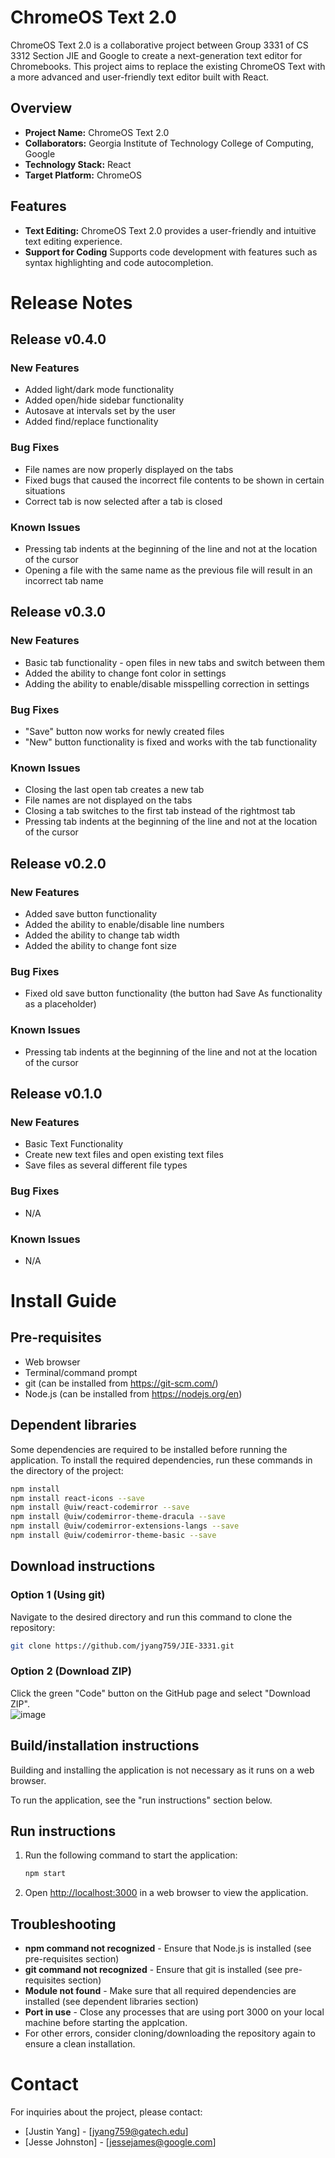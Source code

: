 # ChromeOS Text 2.0

ChromeOS Text 2.0 is a collaborative project between Group 3331 of CS 3312 Section JIE and Google to create a next-generation text editor for Chromebooks. This project aims to replace the existing ChromeOS Text with a more advanced and user-friendly text editor built with React.

## Overview

- **Project Name:** ChromeOS Text 2.0
- **Collaborators:** Georgia Institute of Technology College of Computing, Google
- **Technology Stack:** React
- **Target Platform:** ChromeOS

## Features

- **Text Editing:** ChromeOS Text 2.0 provides a user-friendly and intuitive text editing experience.
- **Support for Coding** Supports code development with features such as syntax highlighting and code autocompletion.

# Release Notes

## Release v0.4.0
### New Features
- Added light/dark mode functionality
- Added open/hide sidebar functionality
- Autosave at intervals set by the user
- Added find/replace functionality
### Bug Fixes
- File names are now properly displayed on the tabs
- Fixed bugs that caused the incorrect file contents to be shown in certain situations
- Correct tab is now selected after a tab is closed
### Known Issues
- Pressing tab indents at the beginning of the line and not at the location of the cursor
- Opening a file with the same name as the previous file will result in an incorrect tab name

## Release v0.3.0
### New Features
- Basic tab functionality - open files in new tabs and switch between them
- Added the ability to change font color in settings
- Adding the ability to enable/disable misspelling correction in settings
### Bug Fixes
- "Save" button now works for newly created files
- "New" button functionality is fixed and works with the tab functionality
### Known Issues
- Closing the last open tab creates a new tab
- File names are not displayed on the tabs
- Closing a tab switches to the first tab instead of the rightmost tab
- Pressing tab indents at the beginning of the line and not at the location of the cursor

## Release v0.2.0
### New Features
- Added save button functionality
- Added the ability to enable/disable line numbers
- Added the ability to change tab width
- Added the ability to change font size
### Bug Fixes
- Fixed old save button functionality (the button had Save As functionality as a placeholder)
### Known Issues
- Pressing tab indents at the beginning of the line and not at the location of the cursor
  
## Release v0.1.0
### New Features
- Basic Text Functionality
- Create new text files and open existing text files
- Save files as several different file types
### Bug Fixes
- N/A
### Known Issues
- N/A


# Install Guide

## Pre-requisites
- Web browser
- Terminal/command prompt
- git (can be installed from https://git-scm.com/)
- Node.js (can be installed from https://nodejs.org/en)

## Dependent libraries
Some dependencies are required to be installed before running the application.
To install the required dependencies, run these commands in the directory of the project:
 ```bash
 npm install
 npm install react-icons --save
 npm install @uiw/react-codemirror --save
 npm install @uiw/codemirror-theme-dracula --save
 npm install @uiw/codemirror-extensions-langs --save
 npm install @uiw/codemirror-theme-basic --save
 ```

## Download instructions
### Option 1 (Using git)

Navigate to the desired directory and run this command to clone the repository:  
 ```bash
 git clone https://github.com/jyang759/JIE-3331.git
 ```

### Option 2 (Download ZIP)
Click the green "Code" button on the GitHub page and select "Download ZIP".  
![image](https://github.com/jyang759/JIE-3331/assets/93544265/76432024-abcd-4ee9-9f05-1fa1f6051334)

## Build/installation instructions
Building and installing the application is not necessary as it runs on a web browser.

To run the application, see the "run instructions" section below.

## Run instructions
1. Run the following command to start the application:
   ```bash
   npm start
   ```
2. Open [http://localhost:3000](http://localhost:3000) in a web browser to view the application.

## Troubleshooting
- **npm command not recognized** - Ensure that Node.js is installed (see pre-requisites section)
- **git command not recognized** - Ensure that git is installed (see pre-requisites section)
- **Module not found** - Make sure that all required dependencies are installed (see dependent libraries section)
- **Port in use** - Close any processes that are using port 3000 on your local machine before starting the applcation.
- For other errors, consider cloning/downloading the repository again to ensure a clean installation.

# Contact

For inquiries about the project, please contact:

- [Justin Yang] - [jyang759@gatech.edu]
- [Jesse Johnston] - [jessejames@google.com]
